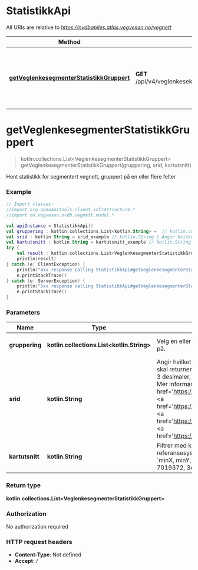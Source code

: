 # StatistikkApi

All URIs are relative to *https://nvdbapiles.atlas.vegvesen.no/vegnett*

Method | HTTP request | Description
------------- | ------------- | -------------
[**getVeglenkesegmenterStatistikkGruppert**](StatistikkApi.md#getVeglenkesegmenterStatistikkGruppert) | **GET** /api/v4/veglenkesekvenser/segmentert/statistikk/gruppert | Hent statistikk for segmentert vegnett, gruppert på en eller flere felter


<a id="getVeglenkesegmenterStatistikkGruppert"></a>
# **getVeglenkesegmenterStatistikkGruppert**
> kotlin.collections.List&lt;VeglenkesegmenterStatistikkGruppert&gt; getVeglenkesegmenterStatistikkGruppert(gruppering, srid, kartutsnitt)

Hent statistikk for segmentert vegnett, gruppert på en eller flere felter

### Example
```kotlin
// Import classes:
//import org.openapitools.client.infrastructure.*
//import no.vegvesen.nvdb.vegnett.model.*

val apiInstance = StatistikkApi()
val gruppering : kotlin.collections.List<kotlin.String> =  // kotlin.collections.List<kotlin.String> | Velg en eller flere felter som statistikken skal grupperes på.
val srid : kotlin.String = srid_example // kotlin.String | Angir hvilket geografisk referansesystem geometrien skal returneres i. Utdata i UTM-formater begrenses til 3 desimaler, 4326/WGS84 begrenses til 8 desimaler. Mer informasjon: <a href='https://epsg.io/5972'>EPSG:5972</a> <a href='https://epsg.io/5973'>EPSG:5973</a> <a href='https://epsg.io/5975'>EPSG:5975</a> <a href='https://epsg.io/4326'>EPSG:4326</a>.
val kartutsnitt : kotlin.String = kartutsnitt_example // kotlin.String | Filtrer med kartutsnitt i det gjeldende geografiske referansesystemet (`srid`-paramteret). Formatet er `minX, minY, maxX, maxY`.  Eksempel: `265273, 7019372, 346553, 7061071`
try {
    val result : kotlin.collections.List<VeglenkesegmenterStatistikkGruppert> = apiInstance.getVeglenkesegmenterStatistikkGruppert(gruppering, srid, kartutsnitt)
    println(result)
} catch (e: ClientException) {
    println("4xx response calling StatistikkApi#getVeglenkesegmenterStatistikkGruppert")
    e.printStackTrace()
} catch (e: ServerException) {
    println("5xx response calling StatistikkApi#getVeglenkesegmenterStatistikkGruppert")
    e.printStackTrace()
}
```

### Parameters

Name | Type | Description  | Notes
------------- | ------------- | ------------- | -------------
 **gruppering** | **kotlin.collections.List&lt;kotlin.String&gt;**| Velg en eller flere felter som statistikken skal grupperes på. | [enum: fylke, vegkategori]
 **srid** | **kotlin.String**| Angir hvilket geografisk referansesystem geometrien skal returneres i. Utdata i UTM-formater begrenses til 3 desimaler, 4326/WGS84 begrenses til 8 desimaler. Mer informasjon: &lt;a href&#x3D;&#39;https://epsg.io/5972&#39;&gt;EPSG:5972&lt;/a&gt; &lt;a href&#x3D;&#39;https://epsg.io/5973&#39;&gt;EPSG:5973&lt;/a&gt; &lt;a href&#x3D;&#39;https://epsg.io/5975&#39;&gt;EPSG:5975&lt;/a&gt; &lt;a href&#x3D;&#39;https://epsg.io/4326&#39;&gt;EPSG:4326&lt;/a&gt;. | [optional] [enum: 5972, 5973, 5975, 4326, UTM32, UTM33, UTM35, WGS84]
 **kartutsnitt** | **kotlin.String**| Filtrer med kartutsnitt i det gjeldende geografiske referansesystemet (&#x60;srid&#x60;-paramteret). Formatet er &#x60;minX, minY, maxX, maxY&#x60;.  Eksempel: &#x60;265273, 7019372, 346553, 7061071&#x60; | [optional]

### Return type

**kotlin.collections.List&lt;VeglenkesegmenterStatistikkGruppert&gt;**

### Authorization

No authorization required

### HTTP request headers

 - **Content-Type**: Not defined
 - **Accept**: */*

